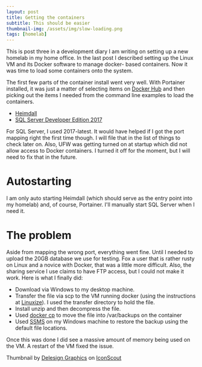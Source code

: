 ```yaml
---
layout: post
title: Getting the containers
subtitle: This should be easier
thumbnail-img: /assets/img/slow-loading.png
tags: [homelab]
---
```


This is post three in a development diary I am writing on setting
up a new homelab in my home office.  In the last post I described
setting up the Linux VM and its Docker software to manage docker-
based containers.  Now it was time to load some containers onto the
system.

The first few parts of the container install went very well.  With 
Portainer installed, it was just a matter of selecting items on
[Docker Hub](https://hub.docker.com) and then picking out the items
I needed from the command line examples to load the containers.

- [Heimdall](https://hub.docker.com/r/linuxserver/heimdall)
- [SQL Server Developer Edition 2017](https://hub.docker.com/_/microsoft-mssql-server)

For SQL Server, I used 2017-latest.  It would have helped if I got
the port mapping right the first time though.  I will file that in the
list of things to check later on.  Also, UFW was getting turned on at
startup which did not allow access to Docker containers.  I turned it
off for the moment, but I will need to fix that in the future.

# Autostarting
I am only auto starting Heimdall (which should serve as the entry point
into my homelab) and, of course, Portainer.  I'll manually start SQL Server
when I need it.

# The problem
Aside from mapping the wrong port, everything went fine.  Until I needed
to upload the 20GB database we use for testing.  Fox a user that is rather
rusty on Linux and a novice with Docker, that was a little more difficult.
Also, the sharing service I use claims to have FTP access, but I could not
make it work.  Here is what I finally did:

- Download via Windows to my desktop machine.
- Transfer the file via scp to the VM running docker (using the instructions at
[Linuxize](https://linuxize.com/post/how-to-use-scp-command-to-securely-transfer-files/)).
I used the transfer directory to hold the file.
- Install unzip and then decompress the file.
- Used [docker cp](https://docs.docker.com/engine/reference/commandline/cp/) to
move the file into /var/backups on the container
- Used [SSMS](https://docs.microsoft.com/en-us/sql/ssms/download-sql-server-management-studio-ssms?view=sql-server-ver16)
on my Windows machine to restore the backup using the default file locations.

Once this was done I did see a massive amount of memory being used on the VM. A
restart of the VM fixed the issue.



Thumbnail by [Delesign Graphics](https://iconscout.com/contributors/delesign) 
on [IconScout](https://iconscout.com)
